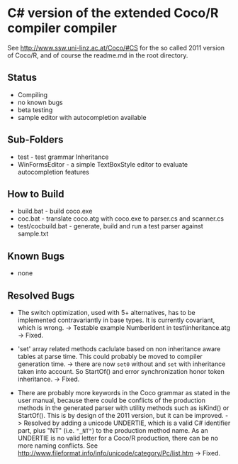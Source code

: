 # C# version of the extended Coco/R compiler compiler

See http://www.ssw.uni-linz.ac.at/Coco/#CS for the
so called 2011 version of Coco/R, and of course 
the readme.md in the root directory.


## Status

* Compiling
* no known bugs
* beta testing
* sample editor with autocompletion available

## Sub-Folders

* test - test grammar Inheritance
* WinFormsEditor - a simple TextBoxStyle editor to evaluate autocompletion features


## How to Build

* build.bat - build coco.exe 
* coc.bat - translate coco.atg with coco.exe to parser.cs and scanner.cs
* test/cocbuild.bat - generate, build and run a test parser against sample.txt


## Known Bugs

* none


## Resolved Bugs

* The switch optimization, used with 5+ alternatives, 
  has to be implemented contravariantly in base types. 
  It is currently covariant, which is wrong.
  -> Testable example NumberIdent in test\inheritance.atg
  -> Fixed. 

* 'set' array related methods caclulate based on
  non inheritance aware tables at parse time.
  This could probably be moved to compiler
  generation time.
  -> there are now `set0` without and `set` with
  inheritance taken into account. So StartOf() and
  error synchronization honor token inheritance.
  -> Fixed.

* There are probably more keywords in the Coco grammar
  as stated in the user manual, because there could
  be conflicts of the production methods in the generated
  parser with utility methods such as isKind() or 
  StartOf(). This is by design of the 2011 version, but
  it can be improved.
  -> Resolved by adding a unicode UNDERTIE, which is a valid C#
  identifier part, plus "NT" (i.e. `"‿NT"`)
  to the production method name. As an UNDERTIE is no valid
  letter for a Coco/R production, there can be no more
  naming conflicts. See http://www.fileformat.info/info/unicode/category/Pc/list.htm
  -> Fixed.

